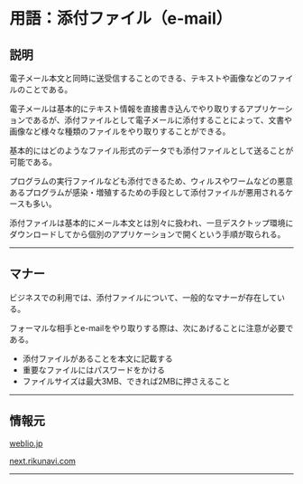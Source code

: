 # 用語：添付ファイル（e-mail）

## 説明

電子メール本文と同時に送受信することのできる、テキストや画像などのファイルのことである。

電子メールは基本的にテキスト情報を直接書き込んでやり取りするアプリケーションであるが、添付ファイルとして電子メールに添付することによって、文書や画像など様々な種類のファイルをやり取りすることができる。

基本的にはどのようなファイル形式のデータでも添付ファイルとして送ることが可能である。

プログラムの実行ファイルなども添付できるため、ウィルスやワームなどの悪意あるプログラムが感染・増殖するための手段として添付ファイルが悪用されるケースも多い。

添付ファイルは基本的にメール本文とは別々に扱われ、一旦デスクトップ環境にダウンロードしてから個別のアプリケーションで開くという手順が取られる。

___

## マナー

ビジネスでの利用では、添付ファイルについて、一般的なマナーが存在している。

フォーマルな相手とe-mailをやり取りする際は、次にあげることに注意が必要である。

  * 添付ファイルがあることを本文に記載する
  * 重要なファイルにはパスワードをかける
  * ファイルサイズは最大3MB、できれば2MBに押さえること

___

## 情報元

[weblio.jp](https://www.weblio.jp/content/%E6%B7%BB%E4%BB%98%E3%83%95%E3%82%A1%E3%82%A4%E3%83%AB)

[next.rikunavi.com](https://next.rikunabi.com/journal/20170401_s05/)

___

<br><br><br><br><br><br><br><br><br><br><br><br>
